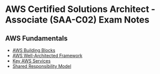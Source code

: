 # AWS Certified Solutions Architect - Associate (SAA-C02) Exam Notes

## AWS Fundamentals
- [AWS Building Blocks](aws-building-blocks.md)
- [AWS Well-Architected Framework ](aws-well-architected-framework.md)
- [Key AWS Services](key-aws-services.md)
- [Shared Responsibility Model](shared-responsibility-model.md)
